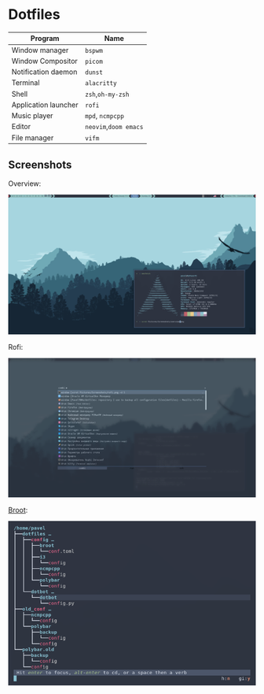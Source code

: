 Dotfiles
=================

| Program              | Name                  |
|----------------------|-----------------------|
| Window manager       | `bspwm`               |
| Window Compositor    | `picom`               |
| Notification daemon  | `dunst`               |
| Terminal             | `alacritty`           |
| Shell                | `zsh`,`oh-my-zsh`     |
| Application launcher | `rofi`                |
| Music player         | `mpd`, `ncmpcpp`      |
| Editor               | `neovim`,`doom emacs` |
| File manager         | `vifm`                |

Screenshots
-----------------
Overview:

![overview-img](misc/overview.png)

Rofi:

![rofi-img](misc/rofi.png)

[Broot][broot]:

![broot-img](misc/broot.png)


[broot]: https://github.com/Canop/broot
